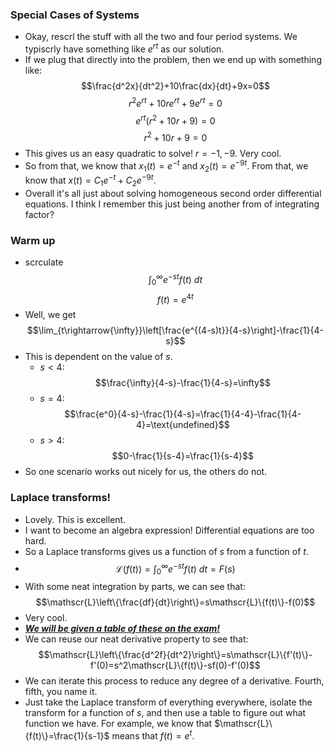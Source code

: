 ### Special Cases of Systems
- Okay, rescrl the stuff with all the two and four period systems. We typiscrly have something like $e^{rt}$ as our solution.
- If we plug that directly into the problem, then we end up with something like: $$\frac{d^2x}{dt^2}+10\frac{dx}{dt}+9x=0$$ $$r^2e^{rt}+10re^{rt}+9e^{rt}=0$$ $$e^{rt}(r^2+10r+9)=0$$ $$r^2+10r+9=0$$
- This gives us an easy quadratic to solve! $r=-1,-9$. Very cool.
- So from that, we know that $x_1(t)=e^{-t}$ and $x_2(t)=e^{-9t}$. From that, we know that $x(t)=C_1e^{-t}+C_2e^{-9t}$. 
- Overall it's all just about solving homogeneous second order differential equations. I think I remember this just being another from of integrating factor?

### Warm up
- scrculate $$\int_0^\infty e^{-st}f(t)\ dt$$ $$f(t)=e^{4t}$$
- Well, we get $$\lim_{t\rightarrow{\infty}}\left[\frac{e^{(4-s)t}}{4-s}\right]-\frac{1}{4-s}$$
- This is dependent on the value of $s$. 
	- $s<4$: $$\frac{\infty}{4-s}-\frac{1}{4-s}=\infty$$
	- $s=4$: $$\frac{e^0}{4-s}-\frac{1}{4-s}=\frac{1}{4-4}-\frac{1}{4-4}=\text{undefined}$$
	- $s>4$: $$0-\frac{1}{s-4}=\frac{1}{s-4}$$
- So one scenario works out nicely for us, the others do not. 

### Laplace transforms!
- Lovely. This is excellent.
- I want to become an algebra expression! Differential equations are too hard.
- So a Laplace transforms gives us a function of $s$ from a function of $t$.
- $$\mathscr{L}\left(f(t)\right)=\int_0^\infty e^{-st}f(t)\ dt=F(s)$$
- With some neat integration by parts, we can see that: $$\mathscr{L}\left\{\frac{df}{dt}\right\}=s\mathscr{L}\{f(t)\}-f(0)$$
- Very cool.
- ***<u>We will be given a table of these on the exam!</u>***
- We can reuse our neat derivative property to see that: $$\mathscr{L}\left\{\frac{d^2f}{dt^2}\right\}=s\mathscr{L}\{f'(t)\}-f'(0)=s^2\mathscr{L}\{f(t)\}-sf(0)-f'(0)$$
- We can iterate this process to reduce any degree of a derivative. Fourth, fifth, you name it.
- Just take the Laplace transform of everything everywhere, isolate the transform for a function of $s$, and then use a table to figure out what function we have. For example, we know that $\mathscr{L}\{f(t)\}=\frac{1}{s-1}$ means that $f(t)=e^t$.